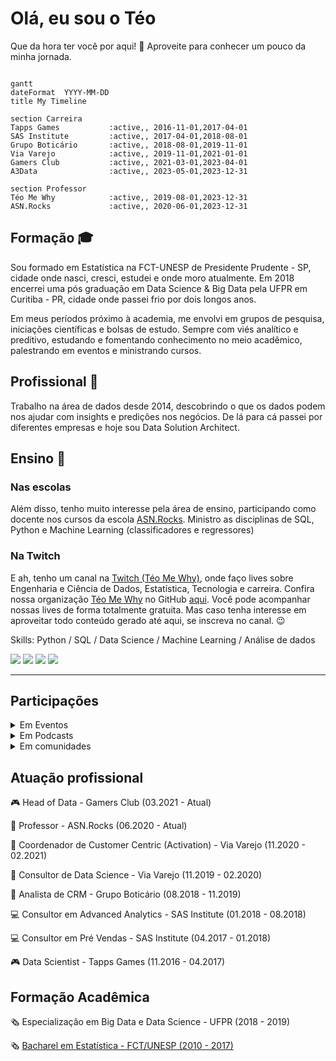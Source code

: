 # Olá, eu sou o Téo

Que da hora ter você por aqui! :star_struck:
Aproveite para conhecer um pouco da minha jornada.

```mermaid

gantt
dateFormat  YYYY-MM-DD
title My Timeline

section Carreira
Tapps Games           :active,, 2016-11-01,2017-04-01
SAS Institute         :active,, 2017-04-01,2018-08-01
Grupo Boticário       :active,, 2018-08-01,2019-11-01
Via Varejo            :active,, 2019-11-01,2021-01-01
Gamers Club           :active,, 2021-03-01,2023-04-01
A3Data                :active,, 2023-05-01,2023-12-31

section Professor
Téo Me Why            :active,, 2019-08-01,2023-12-31
ASN.Rocks             :active,, 2020-06-01,2023-12-31
```

## Formação :mortar_board:

Sou formado em Estatística na FCT-UNESP de Presidente Prudente - SP, cidade onde nasci, cresci, estudei e onde moro atualmente. Em 2018 encerrei uma pós graduação em Data Science & Big Data pela UFPR em Curitiba - PR, cidade onde passei frio por dois longos anos.

Em meus períodos próximo à academia, me envolvi em grupos de pesquisa, iniciações científicas e bolsas de estudo. Sempre com viés analítico e preditivo, estudando e fomentando conhecimento no meio acadêmico, palestrando em eventos e ministrando cursos.

## Profissional :office:

Trabalho na área de dados desde 2014, descobrindo o que os dados podem nos ajudar com insights e predições nos negócios. De lá para cá passei por diferentes empresas e hoje sou Data Solution Architect.

## Ensino :school:

### Nas escolas

Além disso, tenho muito interesse pela área de ensino, participando como docente nos cursos da escola [ASN.Rocks](https://asn.rocks/). Ministro as disciplinas de SQL, Python e Machine Learning (classificadores e regressores)

### Na Twitch

E ah, tenho um canal na [Twitch (Téo Me Why)](https://www.twitch.tv/teomewhy), onde faço lives sobre Engenharia e Ciência de Dados, Estatística, Tecnologia e carreira. Confira nossa organização [Téo Me Why](https://github.com/teomewhy) no GitHub [aqui](https://github.com/teomewhy). Você pode acompanhar nossas lives de forma totalmente gratuita. Mas caso tenha interesse em aproveitar todo conteúdo gerado até aqui, se inscreva no canal. :wink:

Skills: Python / SQL / Data Science / Machine Learning / Análise de dados
  
<div> 
  <a href="https://www.youtube.com/channel/UC-Xa9J9-B4jBOoBNIHkMMKA" target="_blank"><img src="https://img.shields.io/badge/YouTube-FF0000?style=for-the-badge&logo=youtube&logoColor=white" target="_blank"></a>
  <a href="https://instagram.com/teo.calvo" target="_blank"><img src="https://img.shields.io/badge/-Instagram-%23E4405F?style=for-the-badge&logo=instagram&logoColor=white" target="_blank"></a>
 	<a href="https://www.twitch.tv/teomewhy" target="_blank"><img src="https://img.shields.io/badge/Twitch-9146FF?style=for-the-badge&logo=twitch&logoColor=white" target="_blank"></a>
  <a href="https://www.linkedin.com/in/teocalvo/" target="_blank"><img src="https://img.shields.io/badge/-LinkedIn-%230077B5?style=for-the-badge&logo=linkedin&logoColor=white" target="_blank"></a> 
</div>

----

## Participações

<details>
<summary>Em Eventos</summary>

:microphone: [XP Educação | Data universe 5a Edição - Games, Dados e Ensino: Quais desafios temos nestes cenário?](https://www.youtube.com/watch?v=ztUwTXYbWrc)

:microphone: [Code Talk CACiC FCT-Unesp | Iniciando com Machine Learning](https://www.youtube.com/watch?v=GrVpFnxXQoY&ab_channel=CACiCFCT-Unesp)

</details>

<details>
<summary>Em Podcasts</summary>

:headphones: [Data talks #02 | TÉO CALVO - Carreira em Dados](https://www.youtube.com/watch?v=R6M6qREq7UU)

:headphones: [Stack - De Estatístico a Lider de Ciência de Dados](https://www.youtube.com/watch?v=SZETLgaf5dE)

:headphones: [Let's Data - Ep #13 Machine Learning nos games, live coding e hype dos dados](https://t.co/fplzqZEMQF?amp=1)

:headphones: [Produtei - Ep #04 Habilidades de Produtos: Dados](https://open.spotify.com/episode/3Eco6IrW3n9LRuc2Iv4q1F?si=DJ9J6guZSieFobkF1wP1_w&dl_branch=1)

:headphones: [Customer Centrismo Maio - Como as áreas de Data Science, Estatística e Machine Learning adentraram o Marketing](https://open.spotify.com/episode/7s15BGLgGM2PgIaquZ3DvM?si=inGnIt7BQUOYf0iVKvm2CA&dl_branch=1)
</details>

<details>
<summary>Em comunidades</summary>

:movie_camera: [DevTalks | Téo Me Why e Daniel HE4RT](https://www.youtube.com/watch?v=dbwpiG29o7k)

:movie_camera: [PET Elétrica UNESP - Primeiros passos com Machine Learning](https://www.youtube.com/watch?v=qzfS6m9uaWw)

:movie_camera: [Universidade dos Dados - Bate-papo com Téo Calvo (Head de Data e Streamer de Data Science)
](https://www.youtube.com/watch?v=7szLgsMBWoQ)

:movie_camera: [He4rt Talks #19 Precisa ser cientista para fazer Ciência de dados?](https://www.youtube.com/watch?v=APqLgsA4b14)

:movie_camera: [Curso-R Entrevista #2 | Téo Calvo](https://www.youtube.com/watch?v=TbwDeka1sUw)

:movie_camera: [AI Brasil - AI Talks #4 | Carreira, Streaming e Aprendizagem de Máquina - Téo Calvo](https://www.youtube.com/watch?v=jdqm-PeP6d4)

:movie_camera: [Taverna Dev #4 - Caroline Dantas e Teo Calvo - Data Science](https://www.youtube.com/watch?v=u9up5YeELYI)

:movie_camera: [marcobrunodev - #04 Qual stack de um Cientista de Dados? - Teo Calvo](https://www.twitch.tv/videos/598442109?collection=pVeek73lBhZBmQ)

:movie_camera: [EstaTiDados - Live Téo Calvo (Docente da ASN.Rocks) - Introdução de SQL e Python](https://www.youtube.com/watch?v=_-17Kx4Ah4A)

:movie_camera: [EstaTiDados - Parte 1 - Webscraping - Personagens Resident Evil - Python](https://www.youtube.com/watch?v=zAWN5dNDYSo)

:movie_camera: [EstaTiDados - Parte 2 - Webscraping - Personagens Resident Evil - Python](https://www.youtube.com/watch?v=tmA1dhW3XN0)

</details>


## Atuação profissional

:video_game: Head of Data - Gamers Club (03.2021 - Atual)

:blue_book:	Professor - ASN.Rocks (06.2020 - Atual)

:shopping_cart:	 Coordenador de Customer Centric (Activation) - Via Varejo (11.2020 - 02.2021)

:shopping_cart:	 Consultor de Data Science - Via Varejo (11.2019 - 02.2020)

:lipstick: Analista de CRM - Grupo Boticário (08.2018 - 11.2019)

:computer: Consultor em Advanced Analytics - SAS Institute (01.2018 - 08.2018)

:computer: Consultor em Pré Vendas - SAS Institute (04.2017 - 01.2018)

:video_game: Data Scientist - Tapps Games (11.2016 - 04.2017)

## Formação Acadêmica

:newspaper_roll: Especialização em Big Data e Data Science - UFPR (2018 - 2019)

:newspaper_roll: [Bacharel em Estatística - FCT/UNESP (2010 - 2017)](https://github.com/TeoCalvo/TeoCalvo/blob/main/docs/tcc_teo_calvo_unesp_2017.pdf)
